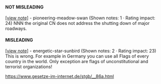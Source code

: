 #### NOT MISLEADING

[[view note]](https://x.com/i/birdwatch/n/1886456260972962092) - pioneering-meadow-swan (Shown notes: 1 · Rating impact: 24)
NNN the original CN does not address the shutting down of major roadways. 

#### MISLEADING

[[view note]](https://x.com/i/birdwatch/n/1886447772339224935) - energetic-star-sunbird (Shown notes: 2 · Rating impact: 23)
This is wrong.
For example in Germany you can use all Flags of every country in the world. Only exception are flags of unconstitutional and terrorist organizations!

https://www.gesetze-im-internet.de/stgb/__86a.html

